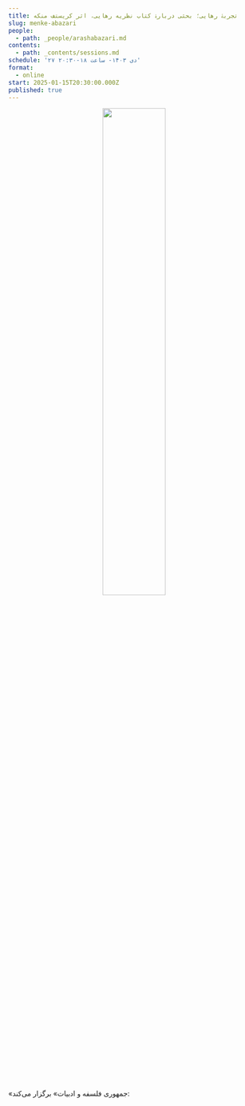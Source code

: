 ```yaml
---
title: تجربۀ رهایی؛ بحثی دربارۀ کتاب نظریه رهایی، اثر کریستف منکه
slug: menke-abazari
people:
  - path: _people/arashabazari.md
contents:
  - path: _contents/sessions.md
schedule: '۲۷ دی ۱۴۰۳- ساعت ۱۸-۲۰:۳۰'
format:
  - online
start: 2025-01-15T20:30:00.000Z
published: true
---
```





<center>
<img 
       src="https://assets.tina.io/b6b0cb5c-4b1b-43f4-9bea-8d6867c09320/رویدادها/photo_2025-01-12_19-14-34.jpg" 
       alt =" "
       style="width: 50%; height:50%;" />
</center>


«جمهوری فلسفه و ادبیات» برگزار می‌کند:
